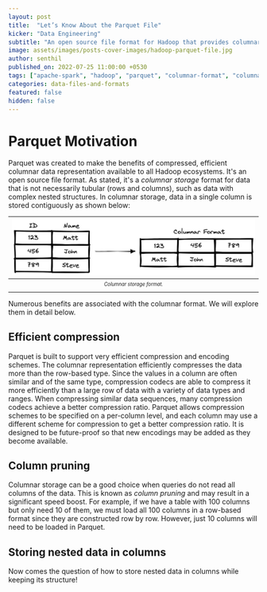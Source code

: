 ```yaml
---
layout: post
title:  "Let’s Know About the Parquet File"
kicker: "Data Engineering"
subtitle: "An open source file format for Hadoop that provides columnar storage and is built from the ground up with complex nested data structures in mind."
image: assets/images/posts-cover-images/hadoop-parquet-file.jpg
author: senthil
published_on: 2022-07-25 11:00:00 +0530
tags: ["apache-spark", "hadoop", "parquet", "columnar-format", "columnar-storage"]
categories: data-files-and-formats
featured: false
hidden: false
---
```


# Parquet Motivation
Parquet was created to make the benefits of compressed, efficient columnar data representation available to all Hadoop ecosystems. It's an open source file format. As stated, it's a *columnar storage* format for data that is not necessarily tubular (rows and columns), such as data with complex nested structures. In columnar storage, data in a single column is stored contiguously as shown below:

|![Columnar storage format](/assets/images/posts/columnar-format.png)|
|:-:|
|<sub><sup>*Columnar storage format.*</sup></sub>|

Numerous benefits are associated with the columnar format. We will explore them in detail below.

## Efficient compression
Parquet is built to support very efficient compression and encoding schemes. The columnar representation efficiently compresses the data more than the row-based type. Since the values in a column are often similar and of the same type, compression codecs are able to compress it more efficiently than a large row of data with a variety of data types and ranges. When compressing similar data sequences, many compression codecs achieve a better compression ratio. Parquet allows compression schemes to be specified on a per-column level, and each column may use a different scheme for compression to get a better compression ratio. It is designed to be future-proof so that new encodings may be added as they become available.

## Column pruning
Columnar storage can be a good choice when queries do not read all columns of the data. This is known as *column pruning* and may result in a significant speed boost. For example, if we have a table with 100 columns but only need 10 of them, we must load all 100 columns in a row-based format since they are constructed row by row. However, just 10 columns will need to be loaded in Parquet.

## Storing nested data in columns
Now comes the question of how to store nested data in columns while keeping its structure!